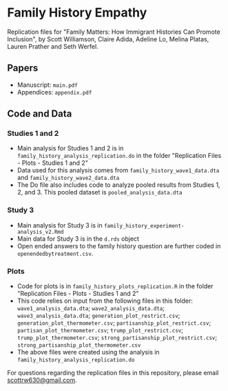 # Family History Empathy
Replication files for "Family Matters: How Immigrant Histories Can Promote Inclusion", by Scott Williamson, Claire Adida, Adeline Lo, Melina Platas, Lauren Prather and Seth Werfel.

## Papers
- Manuscript: `main.pdf`
- Appendices: `appendix.pdf`

## Code and Data

### Studies 1 and 2
- Main analysis for Studies 1 and 2 is in `family_history_analysis_replication.do` in the folder "Replication Files - Plots - Studies 1 and 2"
- Data used for this analysis comes from `family_history_wave1_data.dta` and `family_history_wave2_data.dta`
- The Do file also includes code to analyze pooled results from Studies 1, 2, and 3. This pooled dataset is `pooled_analysis_data.dta`

### Study 3
- Main analysis for Study 3 is in `family_history_experiment-analysis_v2.Rmd`
- Main data for Study 3 is in the `d.rds` object
- Open ended answers to the family history question are further coded in `openendedbytreatment.csv`.

### Plots
- Code for plots is in `family_history_plots_replication.R` in the folder "Replication Files - Plots - Studies 1 and 2"
- This code relies on input from the following files in this folder: `wave1_analysis_data.dta`; `wave2_analysis_data.dta`; `wave3_analysis_data.dta`; `generation_plot_restrict.csv`; `generation_plot_thermometer.csv`; `partisanship_plot_restrict.csv`; `partisan_plot_thermometer.csv`; `trump_plot_restrict.csv`; `trump_plot_thermometer.csv`; `strong_partisanship_plot_restrict.csv`; `strong_partisanship_plot_thermometer.csv`
- The above files were created using the analysis in `family_history_analysis_replication.do`

For questions regarding the replication files in this repository, please email scottrw630@gmail.com.
